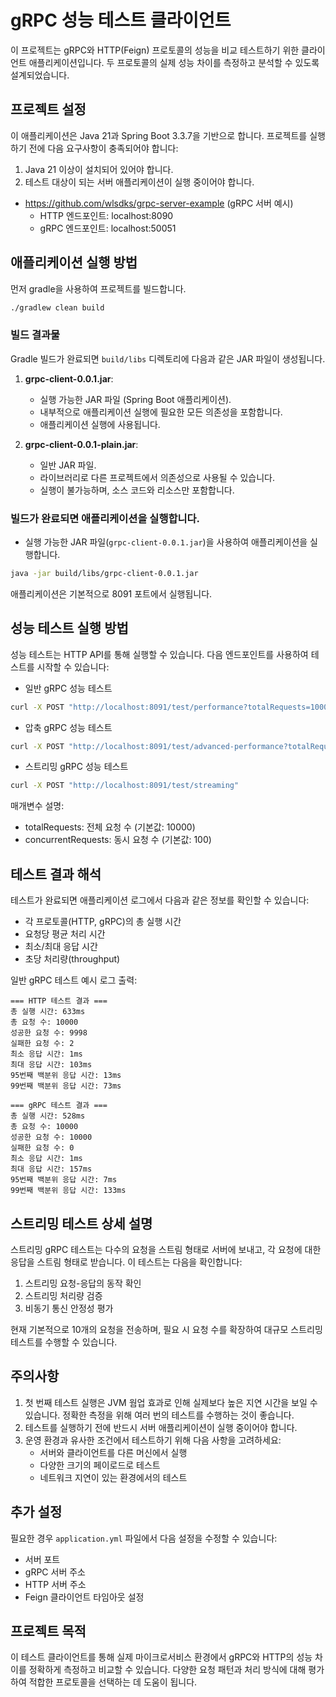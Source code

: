 # gRPC 성능 테스트 클라이언트

이 프로젝트는 gRPC와 HTTP(Feign) 프로토콜의 성능을 비교 테스트하기 위한 클라이언트 애플리케이션입니다. 두 프로토콜의 실제 성능 차이를 측정하고 분석할 수 있도록 설계되었습니다.

## 프로젝트 설정

이 애플리케이션은 Java 21과 Spring Boot 3.3.7을 기반으로 합니다. 프로젝트를 실행하기 전에 다음 요구사항이 충족되어야 합니다:

1. Java 21 이상이 설치되어 있어야 합니다.
2. 테스트 대상이 되는 서버 애플리케이션이 실행 중이어야 합니다.
- https://github.com/wlsdks/grpc-server-example (gRPC 서버 예시)
    - HTTP 엔드포인트: localhost:8090
    - gRPC 엔드포인트: localhost:50051

## 애플리케이션 실행 방법

먼저 gradle을 사용하여 프로젝트를 빌드합니다.

```bash
./gradlew clean build
```

### 빌드 결과물

Gradle 빌드가 완료되면 `build/libs` 디렉토리에 다음과 같은 JAR 파일이 생성됩니다.

1. **grpc-client-0.0.1.jar**:
    - 실행 가능한 JAR 파일 (Spring Boot 애플리케이션).
    - 내부적으로 애플리케이션 실행에 필요한 모든 의존성을 포함합니다.
    - 애플리케이션 실행에 사용됩니다.

2. **grpc-client-0.0.1-plain.jar**:
    - 일반 JAR 파일.
    - 라이브러리로 다른 프로젝트에서 의존성으로 사용될 수 있습니다.
    - 실행이 불가능하며, 소스 코드와 리소스만 포함합니다.



### 빌드가 완료되면 애플리케이션을 실행합니다.
- 실행 가능한 JAR 파일(`grpc-client-0.0.1.jar`)을 사용하여 애플리케이션을 실행합니다.

```bash
java -jar build/libs/grpc-client-0.0.1.jar
```

애플리케이션은 기본적으로 8091 포트에서 실행됩니다.

## 성능 테스트 실행 방법

성능 테스트는 HTTP API를 통해 실행할 수 있습니다. 다음 엔드포인트를 사용하여 테스트를 시작할 수 있습니다:

- 일반 gRPC 성능 테스트
```bash
curl -X POST "http://localhost:8091/test/performance?totalRequests=10000&concurrentRequests=100"
```
- 압축 gRPC 성능 테스트
```bash
curl -X POST "http://localhost:8091/test/advanced-performance?totalRequests=1000&concurrentRequests=100"
```
- 스트리밍 gRPC 성능 테스트
```bash
curl -X POST "http://localhost:8091/test/streaming"
```

매개변수 설명:
- totalRequests: 전체 요청 수 (기본값: 10000)
- concurrentRequests: 동시 요청 수 (기본값: 100)

## 테스트 결과 해석

테스트가 완료되면 애플리케이션 로그에서 다음과 같은 정보를 확인할 수 있습니다:

- 각 프로토콜(HTTP, gRPC)의 총 실행 시간
- 요청당 평균 처리 시간
- 최소/최대 응답 시간
- 초당 처리량(throughput)

일반 gRPC 테스트 예시 로그 출력:
```
=== HTTP 테스트 결과 ===
총 실행 시간: 633ms
총 요청 수: 10000
성공한 요청 수: 9998
실패한 요청 수: 2
최소 응답 시간: 1ms
최대 응답 시간: 103ms
95번째 백분위 응답 시간: 13ms
99번째 백분위 응답 시간: 73ms

=== gRPC 테스트 결과 ===
총 실행 시간: 528ms
총 요청 수: 10000
성공한 요청 수: 10000
실패한 요청 수: 0
최소 응답 시간: 1ms
최대 응답 시간: 157ms
95번째 백분위 응답 시간: 7ms
99번째 백분위 응답 시간: 133ms
```

## 스트리밍 테스트 상세 설명

스트리밍 gRPC 테스트는 다수의 요청을 스트림 형태로 서버에 보내고, 각 요청에 대한 응답을 스트림 형태로 받습니다. 이 테스트는 다음을 확인합니다:

1. 스트리밍 요청-응답의 동작 확인
2. 스트리밍 처리량 검증
3. 비동기 통신 안정성 평가

현재 기본적으로 10개의 요청을 전송하며, 필요 시 요청 수를 확장하여 대규모 스트리밍 테스트를 수행할 수 있습니다.

## 주의사항
1. 첫 번째 테스트 실행은 JVM 웜업 효과로 인해 실제보다 높은 지연 시간을 보일 수 있습니다. 정확한 측정을 위해 여러 번의 테스트를 수행하는 것이 좋습니다.
2. 테스트를 실행하기 전에 반드시 서버 애플리케이션이 실행 중이어야 합니다.
3. 운영 환경과 유사한 조건에서 테스트하기 위해 다음 사항을 고려하세요:
    - 서버와 클라이언트를 다른 머신에서 실행
    - 다양한 크기의 페이로드로 테스트
    - 네트워크 지연이 있는 환경에서의 테스트

## 추가 설정

필요한 경우 `application.yml` 파일에서 다음 설정을 수정할 수 있습니다:

- 서버 포트
- gRPC 서버 주소
- HTTP 서버 주소
- Feign 클라이언트 타임아웃 설정

## 프로젝트 목적

이 테스트 클라이언트를 통해 실제 마이크로서비스 환경에서 gRPC와 HTTP의 성능 차이를 정확하게 측정하고 비교할 수 있습니다. 
다양한 요청 패턴과 처리 방식에 대해 평가하여 적합한 프로토콜을 선택하는 데 도움이 됩니다.